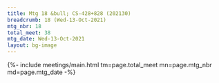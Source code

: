 ```yaml
---
title: Mtg 18 &bull; CS-428+828 (202130)
breadcrumb: 18 (Wed-13-Oct-2021)
mtg_nbr: 18
total_meet: 38
mtg_date: Wed-13-Oct-2021
layout: bg-image
---
```


{%- include meetings/main.html
    tm=page.total_meet
    mn=page.mtg_nbr
    md=page.mtg_date
-%}
